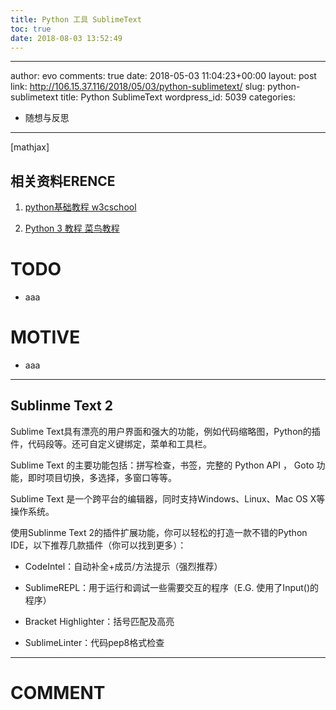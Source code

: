 ```yaml
---
title: Python 工具 SublimeText
toc: true
date: 2018-08-03 13:52:49
---
```

---
author: evo
comments: true
date: 2018-05-03 11:04:23+00:00
layout: post
link: http://106.15.37.116/2018/05/03/python-sublimetext/
slug: python-sublimetext
title: Python SublimeText
wordpress_id: 5039
categories:
- 随想与反思
---

<!-- more -->

[mathjax]


## 相关资料ERENCE






  1. [python基础教程 w3cschool](https://www.w3cschool.cn/python/)


  2. [Python 3 教程 菜鸟教程](http://www.runoob.com/python3/python3-tutorial.html)




# TODO






  * aaa




# MOTIVE






  * aaa





* * *





## Sublinme Text 2


Sublime Text具有漂亮的用户界面和强大的功能，例如代码缩略图，Python的插件，代码段等。还可自定义键绑定，菜单和工具栏。

Sublime Text 的主要功能包括：拼写检查，书签，完整的 Python API ， Goto 功能，即时项目切换，多选择，多窗口等等。

Sublime Text 是一个跨平台的编辑器，同时支持Windows、Linux、Mac OS X等操作系统。


使用Sublinme Text 2的插件扩展功能，你可以轻松的打造一款不错的Python IDE，以下推荐几款插件（你可以找到更多）：




  * CodeIntel：自动补全+成员/方法提示（强烈推荐）


  * SublimeREPL：用于运行和调试一些需要交互的程序（E.G. 使用了Input()的程序）


  * Bracket Highlighter：括号匹配及高亮


  * SublimeLinter：代码pep8格式检查


























* * *





# COMMENT

